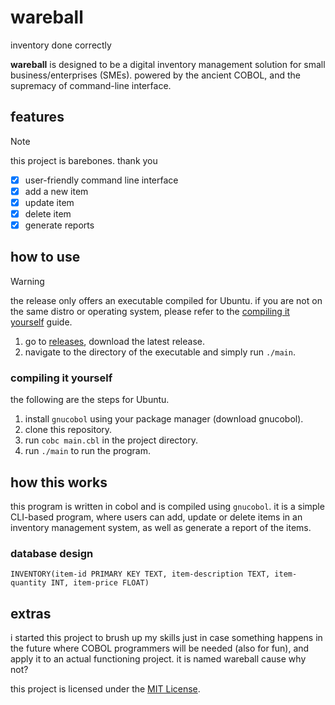 # wareball

inventory done correctly

**wareball** is designed to be a digital inventory management solution for small business/enterprises (SMEs). powered by the ancient COBOL, and the supremacy of command-line interface.

## features

> [!NOTE]
> this project is barebones. thank you

- [x] user-friendly command line interface
- [x] add a new item
- [x] update item
- [x] delete item
- [x] generate reports

## how to use

> [!WARNING]
> the release only offers an executable compiled for Ubuntu. if you are not on the same distro or operating system, please refer to the [compiling it yourself](#compiling-it-yourself) guide.

1. go to [releases](https://github.com/theluqmn/wareball/releases), download the latest release.
2. navigate to the directory of the executable and simply run `./main`.

### compiling it yourself

the following are the steps for Ubuntu.

1. install `gnucobol` using your package manager (download gnucobol).
2. clone this repository.
3. run `cobc main.cbl` in the project directory.
4. run `./main` to run the program.

## how this works

this program is written in cobol and is compiled using `gnucobol`. it is a simple CLI-based program, where users can add, update or delete items in an inventory management system, as well as generate a report of the items.

### database design

`INVENTORY(item-id PRIMARY KEY TEXT, item-description TEXT, item-quantity INT, item-price FLOAT)`

## extras

i started this project to brush up my skills just in case something happens in the future where COBOL programmers will be needed (also for fun), and apply it to an actual functioning project. it is named wareball cause why not?

this project is licensed under the [MIT License](https://github.com/theluqmn/wareball/blob/main/LICENSE).
